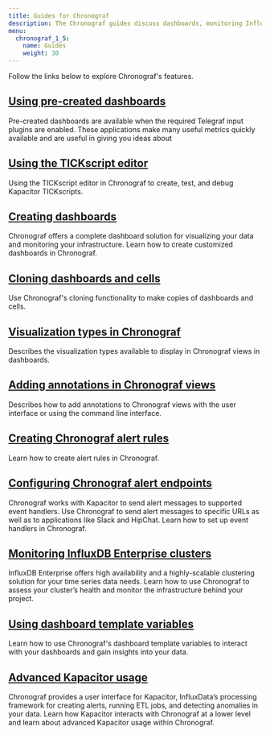 ```yaml
---
title: Guides for Chronograf
description: The Chronograf guides discuss dashboards, monitoring InfluxDB Enterprise clusters, Kapacitor alerts and event handlers, template variables, visualization types, and TICKscript editing/logging.
menu:
  chronograf_1_5:
    name: Guides
    weight: 30
---
```


Follow the links below to explore Chronograf's features.

## [Using pre-created dashboards](/chronograf/v1.5/guides/using-precreated-dashboards/)

Pre-created dashboards are available when the required Telegraf input plugins are enabled. These applications make many useful metrics quickly available and are useful in giving you ideas about  

## [Using the TICKscript editor](/chronograf/v1.5/guides/tickscript-logging/)

Using the TICKscript editor in Chronograf to create, test, and debug Kapacitor TICKscripts.

## [Creating dashboards](/chronograf/v1.5/guides/create-a-dashboard/)

Chronograf offers a complete dashboard solution for visualizing your data and monitoring your infrastructure.
Learn how to create customized dashboards in Chronograf.

## [Cloning dashboards and cells](/chronograf/v1.5/guides/cloning-in-ui/)

Use Chronograf's cloning functionality to make copies of dashboards and cells.

## [Visualization types in Chronograf](/chronograf/v1.5/guides/visualization-types/)

Describes the visualization types available to display in Chronograf views in dashboards.

## [Adding annotations in Chronograf views](/chronograf/v1.5/guides/annotations/)

Describes how to add annotations to Chronograf views with the user interface or using the command line interface.

## [Creating Chronograf alert rules](/chronograf/v1.5/guides/create-alert-rules/)

Learn how to create alert rules in Chronograf.

## [Configuring Chronograf alert endpoints](/chronograf/v1.5/guides/configuring-alert-endpoints/)

Chronograf works with Kapacitor to send alert messages to supported event handlers.
Use Chronograf to send alert messages to specific URLs as well as to applications like Slack and HipChat.
Learn how to set up event handlers in Chronograf.

## [Monitoring InfluxDB Enterprise clusters](/chronograf/v1.5/guides/monitoring-influxenterprise-clusters/)

InfluxDB Enterprise offers high availability and a highly-scalable clustering solution for your time series data needs.
Learn how to use Chronograf to assess your cluster’s health and monitor the infrastructure behind your project.

## [Using dashboard template variables](/chronograf/v1.5/guides/dashboard-template-variables/)

Learn how to use Chronograf's dashboard template variables to interact with your dashboards and gain insights into your data.

## [Advanced Kapacitor usage](/chronograf/v1.5/guides/advanced-kapacitor/)

Chronograf provides a user interface for Kapacitor, InfluxData’s processing framework for creating alerts, running ETL jobs, and detecting anomalies in your data.
Learn how Kapacitor interacts with Chronograf at a lower level and learn about advanced Kapacitor usage within Chronograf.
